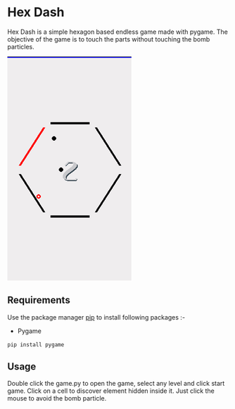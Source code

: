 # Hex Dash



Hex Dash is a simple hexagon based endless game made with pygame. The objective of the game is to touch the parts without touching the bomb particles.

![Alt text](app.png?raw=true "Hex_Dash")

## Requirements

Use the package manager [pip](https://pip.pypa.io/en/stable/) to install following packages :-

* Pygame

```bash
pip install pygame
```

## Usage

Double click the game.py to open the game, select any level and click start game. Click on a cell to
discover element hidden inside it. Just click the mouse to avoid the bomb particle.
